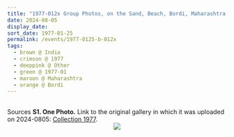 ```yaml
---
title: "1977-012x Group Photos, on the Sand, Beach, Bordi, Maharashtra, India"
date: 2024-08-05
display_date: 
sort_date: 1977-01-25
permalink: /events/1977-0125-b-012x
tags:
  - brown @ India
  - crimson @ 1977
  - deeppink @ Other
  - green @ 1977-01
  - maroon @ Maharashtra
  - orange @ Bordi
---
```


<br>

<wave-list>
  <list-title color="DarkSeaGreen" width="40">Sources</list-title>
  <list-item color="BlanchedAlmond"  width="280"><b>S1. One Photo.</b> Link to the original gallery in which it was uploaded on 2024-0805: <a href="https://eternalmoments.smugmug.com/Collections/Patricia-Proenza-Collection/1977">Collection 1977</a>.</list-item>
</wave-list>

<div style="text-align: center"><img src="https://pub-bcc3cbe9b1e94ba1ac28915f7a3900fa.r2.dev/1977-012x_Group_Photos_on_the_Sand_Beach_Bordi_Maharashtra_India_01_(Patricia_Proenza_Collection).jpg" /></div>